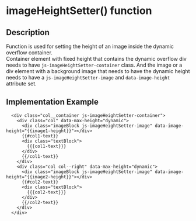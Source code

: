 # imageHeightSetter() function
## Description
Function is used for setting the height of an image inside the dynamic overflow container.  
Container element with fixed height that contains the dynamic overflow div needs to have `js-imageHeightSetter-container` class.
And the image or a div element with a background image that needs to have the dynamic height needs to have a `js-imageHeightSetter-image` and 
`data-image-height` attribute set.

## Implementation Example
```
  <div class="col__container js-imageHeightSetter-container">
    <div class="col" data-max-height="dynamic">
      <div class="imageBlock js-imageHeightSetter-image" data-image-height="{{image1-height}}"></div>
      {{#col1-text}}
      <div class="textBlock">
        {{{col1-text}}}
      </div>
      {{/col1-text}} 
    </div>
    <div class="col col--right" data-max-height="dynamic">
      <div class="imageBlock js-imageHeightSetter-image" data-image-height="{{image2-height}}"></div>
      {{#col2-text}}
      <div class="textBlock">
        {{{col2-text}}}
      </div>
      {{/col2-text}}
    </div>
  </div>
  ```
